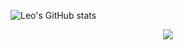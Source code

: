 <!-- ### Hi there 👋 -->

![Leo's GitHub stats](https://github-readme-stats.vercel.app/api?username=leowzz&show_icons=true)

<p align="center">
  <a href="https://github.com/leowzz">
    <img src="https://skillicons.dev/icons?perline=10&i=python,fastapi,docker,mysql,ubuntu,java,go,jenkins,nginx" />
  </a>
</p>
<!-- ![Leo's GitHub stats](https://github-readme-stats.vercel.app/api?username=leowzz&show_icons=true&theme=dark) -->

<!-- [![Readme Card](https://github-readme-stats.vercel.app/api/pin/?username=leowzz&repo=Emp_ms)](https://github.com/leowzz/Emp_ms)

[![Readme Card](https://github-readme-stats.vercel.app/api/pin/?username=leowzz&repo=lanzouTool)](https://github.com/leowzz/lanzouTool) -->


<!-- [<img src="https://github-readme-stats.vercel.app/api/pin/?username=leowzz&repo=Emp_ms" alt="Readme Card" style="zoom:80%;" />](https://github.com/leowzz/github-readme-stats) -->

<!-- [<img src="https://github-readme-stats.vercel.app/api/pin/?username=leowzz&repo=lanzouTool" alt="Readme Card" style="zoom:80%;" />](https://github.com/leowzz/lanzouTool) -->
<!--
**leowzz/leowzz** is a ✨ _special_ ✨ repository because its `README.md` (this file) appears on your GitHub profile.

Here are some ideas to get you started:

- 🔭 I’m currently working on ...
- 🌱 I’m currently learning ...
- 👯 I’m looking to collaborate on ...
- 🤔 I’m looking for help with ...
- 💬 Ask me about ...
- 📫 How to reach me: ...
- 😄 Pronouns: ...
- ⚡ Fun fact: ...
-->

